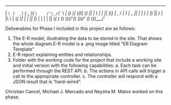  ___    ___    _____  ___              ___   
|  _`\ (  _`\ (  _  )(  _`\    /'\_/`\(  _`\ 
| (_) )| (_(_)| (_) || | ) |   |     || (_(_)
| ,  / |  _)_ |  _  || | | )   | (_) ||  _)_ 
| |\ \ | (_( )| | | || |_) |   | | | || (_( )
(_) (_)(____/'(_) (_)(____/'   (_) (_)(____/'
                                             

Deliverables for Phase I included in this project are as follows:

1) The E-R model, illustrating the data to be stored in the site. That shows the whole
diagram.E-R model is a .png image titled "ER Diagram Template"
2) E-R report explaining entities and relationships.
3) Folder with the working code for the project that include a working site and initial
version with the following capabilities:
a. Each task can be performed through the REST API.
b. The actions in API calls will trigger a call to the appropriate controller.
c. The controller will respond with a JSON result that is “hard-wired”.


Christian Cancel, Michael J. Mercado and Neysha M. Matos worked on this phase. 
